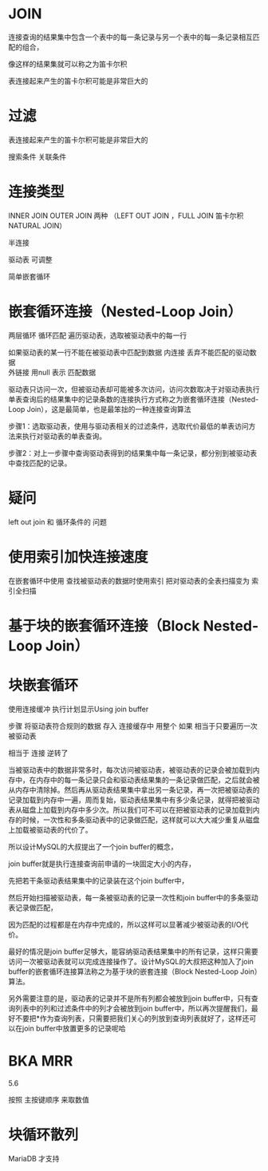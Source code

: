 

# JOIN



连接查询的结果集中包含一个表中的每一条记录与另一个表中的每一条记录相互匹配的组合，

像这样的结果集就可以称之为笛卡尔积


表连接起来产生的笛卡尔积可能是非常巨大的



# 过滤



表连接起来产生的笛卡尔积可能是非常巨大的



搜索条件 关联条件



# 连接类型

INNER JOIN  OUTER JOIN 两种 （LEFT OUT JOIN  ，FULL JOIN 笛卡尔积 NATURAL JOIN）

半连接  

驱动表 可调整


简单嵌套循环

# 嵌套循环连接（Nested-Loop Join）

两层循环  循环匹配 遍历驱动表，选取被驱动表中的每一行   

如果驱动表的某一行不能在被驱动表中匹配到数据
内连接 丢弃不能匹配的驱动数据  
外链接 用null 表示 匹配数据

驱动表只访问一次，但被驱动表却可能被多次访问，访问次数取决于对驱动表执行单表查询后的结果集中的记录条数的连接执行方式称之为嵌套循环连接（Nested-Loop Join），这是最简单，也是最笨拙的一种连接查询算法



步骤1：选取驱动表，使用与驱动表相关的过滤条件，选取代价最低的单表访问方法来执行对驱动表的单表查询。

步骤2：对上一步骤中查询驱动表得到的结果集中每一条记录，都分别到被驱动表中查找匹配的记录。


# 疑问 

left out join 和 循环条件的 问题  




# 使用索引加快连接速度

在嵌套循环中使用 查找被驱动表的数据时使用索引  把对驱动表的全表扫描变为 索引全扫描

# 基于块的嵌套循环连接（Block Nested-Loop Join）

# 块嵌套循环

使用连接缓冲  执行计划显示Using join buffer  

步骤
将驱动表符合规则的数据 存入 连接缓存中
用整个
如果  相当于只要遍历一次 被驱动表

相当于 连接 逆转了

当被驱动表中的数据非常多时，每次访问被驱动表，被驱动表的记录会被加载到内存中，在内存中的每一条记录只会和驱动表结果集的一条记录做匹配，之后就会被从内存中清除掉。然后再从驱动表结果集中拿出另一条记录，再一次把被驱动表的记录加载到内存中一遍，周而复始，驱动表结果集中有多少条记录，就得把被驱动表从磁盘上加载到内存中多少次。所以我们可不可以在把被驱动表的记录加载到内存的时候，一次性和多条驱动表中的记录做匹配，这样就可以大大减少重复从磁盘上加载被驱动表的代价了。



所以设计MySQL的大叔提出了一个join buffer的概念，

join buffer就是执行连接查询前申请的一块固定大小的内存，

先把若干条驱动表结果集中的记录装在这个join buffer中，

然后开始扫描被驱动表，每一条被驱动表的记录一次性和join buffer中的多条驱动表记录做匹配，

因为匹配的过程都是在内存中完成的，所以这样可以显著减少被驱动表的I/O代价。


最好的情况是join buffer足够大，能容纳驱动表结果集中的所有记录，这样只需要访问一次被驱动表就可以完成连接操作了。设计MySQL的大叔把这种加入了join buffer的嵌套循环连接算法称之为基于块的嵌套连接（Block Nested-Loop Join）算法。



另外需要注意的是，驱动表的记录并不是所有列都会被放到join buffer中，只有查询列表中的列和过滤条件中的列才会被放到join buffer中，所以再次提醒我们，最好不要把*作为查询列表，只需要把我们关心的列放到查询列表就好了，这样还可以在join buffer中放置更多的记录呢哈

# BKA MRR 

5.6

按照 主按键顺序 来取数值

# 块循环散列

MariaDB 才支持




